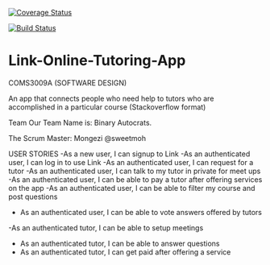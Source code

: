 [![Coverage Status](https://coveralls.io/repos/github/DonaldMbara/Link-Online-Tutoring-App-/badge.svg?branch=master)](https://coveralls.io/github/DonaldMbara/Link-Online-Tutoring-App-?branch=master)

[![Build Status](https://travis-ci.org/DonaldMbara/Link-Online-Tutoring-App-.svg?branch=master)](https://travis-ci.org/DonaldMbara/Link-Online-Tutoring-App-)

# Link-Online-Tutoring-App
COMS3009A (SOFTWARE DESIGN)

An app that connects people who need help to tutors who are accomplished in a particular course (Stackoverflow format)

Team
Our Team Name is: Binary Autocrats.

The Scrum Master: Mongezi @sweetmoh

USER STORIES
-As a new user, I can signup to Link
-As an authenticated user, I can log in to use Link
-As an authenticated user, I can request for a tutor
-As an authenticated user, I can talk to my tutor in private for meet ups
-As an authenticated user, I can be able to pay a tutor after offering services on the app
-As an authenticated user, I can be able to filter my course and post questions
- As an authenticated user, I can be able to vote answers offered by tutors

-As an authenticated tutor, I can be able to setup meetings
- As an authenticated tutor, I can be able to answer questions
- As an authenticated tutor, I can get paid after offering a service

